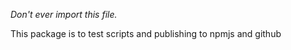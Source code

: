 *Don't ever import this file.*

This package is to test scripts and publishing to npmjs and github


